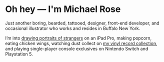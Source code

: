 # Oh hey — I'm Michael Rose

Just another boring, bearded, tattooed, designer, front-end developer, and occasional illustrator who works and resides in Buffalo New York.

I’m into [drawing portraits of strangers](https://mademistakes.com/paperfaces/) on an iPad Pro, making popcorn, eating chicken wings, watching dust collect on [my vinyl record collection](https://www.discogs.com/user/mmistakes/collection), and playing single-player console exclusives on Nintendo Switch and Playstation 5.
